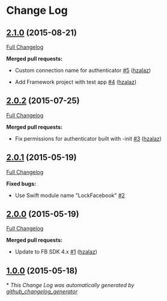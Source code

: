 # Change Log

## [2.1.0](https://github.com/auth0/Lock-Facebook.iOS/tree/2.1.0) (2015-08-21)

[Full Changelog](https://github.com/auth0/Lock-Facebook.iOS/compare/2.0.2...2.1.0)

**Merged pull requests:**

- Custom connection name for authenticator [\#5](https://github.com/auth0/Lock-Facebook.iOS/pull/5) ([hzalaz](https://github.com/hzalaz))

- Add Framework project with test app [\#4](https://github.com/auth0/Lock-Facebook.iOS/pull/4) ([hzalaz](https://github.com/hzalaz))

## [2.0.2](https://github.com/auth0/Lock-Facebook.iOS/tree/2.0.2) (2015-07-25)

[Full Changelog](https://github.com/auth0/Lock-Facebook.iOS/compare/2.0.1...2.0.2)

**Merged pull requests:**

- Fix permissions for authenticator built with -init  [\#3](https://github.com/auth0/Lock-Facebook.iOS/pull/3) ([hzalaz](https://github.com/hzalaz))

## [2.0.1](https://github.com/auth0/Lock-Facebook.iOS/tree/2.0.1) (2015-05-19)

[Full Changelog](https://github.com/auth0/Lock-Facebook.iOS/compare/2.0.0...2.0.1)

**Fixed bugs:**

- Use Swift module name "LockFacebook" [\#2](https://github.com/auth0/Lock-Facebook.iOS/issues/2)

## [2.0.0](https://github.com/auth0/Lock-Facebook.iOS/tree/2.0.0) (2015-05-19)

[Full Changelog](https://github.com/auth0/Lock-Facebook.iOS/compare/1.0.0...2.0.0)

**Merged pull requests:**

- Update to FB SDK 4.x [\#1](https://github.com/auth0/Lock-Facebook.iOS/pull/1) ([hzalaz](https://github.com/hzalaz))

## [1.0.0](https://github.com/auth0/Lock-Facebook.iOS/tree/1.0.0) (2015-05-18)



\* *This Change Log was automatically generated by [github_changelog_generator](https://github.com/skywinder/Github-Changelog-Generator)*